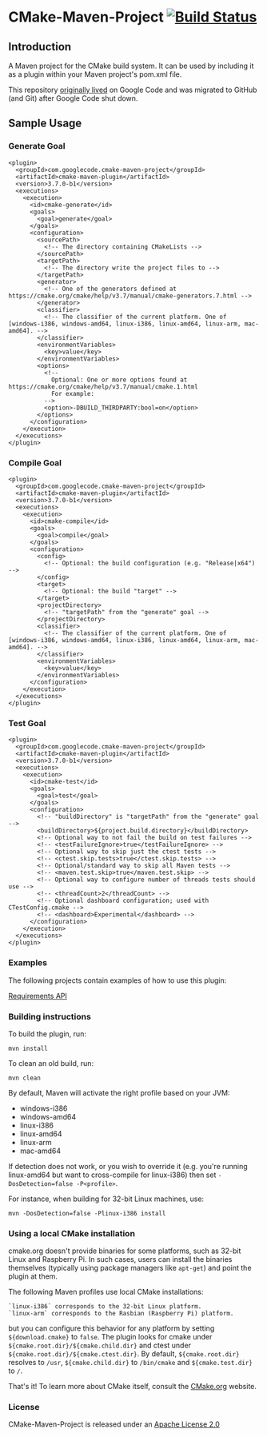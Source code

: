 # CMake-Maven-Project [![Build Status](https://travis-ci.org/cmake-maven-project/cmake-maven-project.png?branch=master)](https://travis-ci.org/cmake-maven-project/cmake-maven-project)

## Introduction

A Maven project for the CMake build system. It can be used by including it as a plugin within your Maven project's pom.xml file.

This repository [originally lived](https://code.google.com/p/cmake-maven-project/) on Google Code and was migrated to GitHub (and Git) after Google Code shut down.

## Sample Usage

### Generate Goal

    <plugin>
      <groupId>com.googlecode.cmake-maven-project</groupId>
      <artifactId>cmake-maven-plugin</artifactId>
      <version>3.7.0-b1</version>
      <executions>
        <execution>
          <id>cmake-generate</id>
          <goals>
            <goal>generate</goal>
          </goals>
          <configuration>
            <sourcePath>
              <!-- The directory containing CMakeLists -->
            </sourcePath>
            <targetPath>
              <!-- The directory write the project files to -->
            </targetPath>
            <generator>
              <!-- One of the generators defined at https://cmake.org/cmake/help/v3.7/manual/cmake-generators.7.html -->
            </generator>
            <classifier>
              <!-- The classifier of the current platform. One of [windows-i386, windows-amd64, linux-i386, linux-amd64, linux-arm, mac-amd64]. -->
            </classifier>
            <environmentVariables>
              <key>value</key>
            </environmentVariables>
            <options>
              <!--
                Optional: One or more options found at https://cmake.org/cmake/help/v3.7/manual/cmake.1.html
                For example:
              -->
              <option>-DBUILD_THIRDPARTY:bool=on</option>
            </options>
          </configuration>
        </execution>
      </executions>
    </plugin>

### Compile Goal

    <plugin>
      <groupId>com.googlecode.cmake-maven-project</groupId>
      <artifactId>cmake-maven-plugin</artifactId>
      <version>3.7.0-b1</version>
      <executions>
        <execution>
          <id>cmake-compile</id>
          <goals>
            <goal>compile</goal>
          </goals>
          <configuration>
            <config>
              <!-- Optional: the build configuration (e.g. "Release|x64") -->
            </config>
            <target>
              <!-- Optional: the build "target" -->
            </target>
            <projectDirectory>
              <!-- "targetPath" from the "generate" goal -->
            </projectDirectory>
            <classifier>
              <!-- The classifier of the current platform. One of [windows-i386, windows-amd64, linux-i386, linux-amd64, linux-arm, mac-amd64]. -->
            </classifier>
            <environmentVariables>
              <key>value</key>
            </environmentVariables>
          </configuration>
        </execution>
      </executions>
    </plugin>

### Test Goal

    <plugin>
      <groupId>com.googlecode.cmake-maven-project</groupId>
      <artifactId>cmake-maven-plugin</artifactId>
      <version>3.7.0-b1</version>
      <executions>
        <execution>
          <id>cmake-test</id>
          <goals>
            <goal>test</goal>
          </goals>
          <configuration>
            <!-- "buildDirectory" is "targetPath" from the "generate" goal -->
            <buildDirectory>${project.build.directory}</buildDirectory>
            <!-- Optional way to not fail the build on test failures -->
            <!-- <testFailureIgnore>true</testFailureIgnore> -->
            <!-- Optional way to skip just the ctest tests -->
            <!-- <ctest.skip.tests>true</ctest.skip.tests> -->
            <!-- Optional/standard way to skip all Maven tests -->
            <!-- <maven.test.skip>true</maven.test.skip> -->
            <!-- Optional way to configure number of threads tests should use -->
            <!-- <threadCount>2</threadCount> -->
            <!-- Optional dashboard configuration; used with CTestConfig.cmake -->
            <!-- <dashboard>Experimental</dashboard> -->
          </configuration>
        </execution>
      </executions>
    </plugin>

### Examples

The following projects contain examples of how to use this plugin:

[Requirements API](https://bitbucket.org/cowwoc/requirements/src/1d6416782875b6d412903c5b7d8fd3686e63927b/native/pom.xml?at=dev-3.0.0&fileviewer=file-view-default#pom.xml-166)

### Building instructions

To build the plugin, run:

    mvn install

To clean an old build, run:

    mvn clean

By default, Maven will activate the right profile based on your JVM:

* windows-i386
* windows-amd64
* linux-i386
* linux-amd64
* linux-arm
* mac-amd64

If detection does not work, or you wish to override it (e.g. you're running linux-amd64 but want to cross-compile for linux-i386) then set `-DosDetection=false -P<profile>`.

For instance, when building for 32-bit Linux machines, use:

    mvn -DosDetection=false -Plinux-i386 install

### Using a local CMake installation

cmake.org doesn't provide binaries for some platforms, such as 32-bit Linux and Raspberry Pi. In such cases, users can install the binaries themselves (typically using package managers like `apt-get`) and point the plugin at them.

The following Maven profiles use local CMake installations:

    `linux-i386` corresponds to the 32-bit Linux platform.
    `linux-arm` corresponds to the Rasbian (Raspberry Pi) platform.

but you can configure this behavior for any platform by setting `${download.cmake}` to `false`. The plugin looks for cmake under `${cmake.root.dir}/${cmake.child.dir}` and ctest under `${cmake.root.dir}/${cmake.ctest.dir}`. By default, `${cmake.root.dir}` resolves to `/usr`, `${cmake.child.dir}` to `/bin/cmake` and `${cmake.test.dir}` to `/`.

That's it! To learn more about CMake itself, consult the [CMake.org](https://cmake.org/) website.

### License

CMake-Maven-Project is released under an [Apache License 2.0](http://www.apache.org/licenses/LICENSE-2.0)
